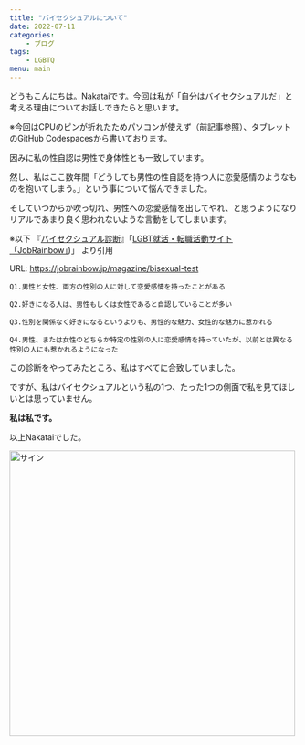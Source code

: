 ```yaml
---
title: "バイセクシュアルについて"
date: 2022-07-11
categories:
    - ブログ
tags:
    - LGBTQ
menu: main
---
```


どうもこんにちは。Nakataiです。今回は私が「自分はバイセクシュアルだ」と考える理由についてお話しできたらと思います。

<!--more-->

※今回はCPUのピンが折れたためパソコンが使えず（前記事参照）、タブレットのGitHub Codespacesから書いております。

因みに私の性自認は男性で身体性とも一致しています。

然し、私はここ数年間「どうしても男性の性自認を持つ人に恋愛感情のようなものを抱いてしまう。」という事について悩んできました。

そしていつからか吹っ切れ、男性への恋愛感情を出してやれ、と思うようになりリアルであまり良く思われないような言動をしてしまいます。

※以下
『[バイセクシュアル診断](https://jobrainbow.jp/magazine/bisexual-test)』「[LGBT就活・転職活動サイト「JobRainbow」](https://jobrainbow.jp))」
より引用

URL: <https://jobrainbow.jp/magazine/bisexual-test>

```plaintext
Q1.男性と女性、両方の性別の人に対して恋愛感情を持ったことがある

Q2.好きになる人は、男性もしくは女性であると自認していることが多い

Q3.性別を関係なく好きになるというよりも、男性的な魅力、女性的な魅力に惹かれる

Q4.男性、または女性のどちらか特定の性別の人に恋愛感情を持っていたが、以前とは異なる性別の人にも惹かれるようになった
```

この診断をやってみたところ、私はすべてに合致していました。

ですが、私はバイセクシュアルという私の1つ、たった1つの側面で私を見てほしいとは思っていません。

**私は私です。**

以上Nakataiでした。

<img src="https://cdn.nakatai.ga/img/sign.webp" width="500" alt="サイン">

<Disqus/>
